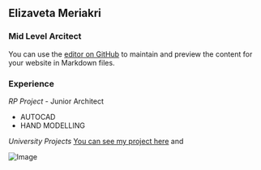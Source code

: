 ## Elizaveta Meriakri
### Mid Level Arcitect

You can use the [editor on GitHub](https://github.com/coder1903/portfolio/edit/gh-pages/index.md) to maintain and preview the content for your website in Markdown files.

### **Experience**
_RP Project_ - Junior Architect
- AUTOCAD
- HAND MODELLING


_University Projects_
[You can see my project here](/project.pdf) and 


![Image](src)
```
